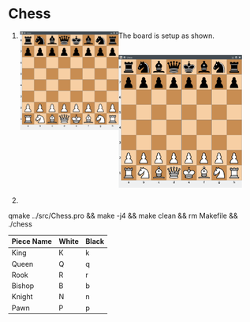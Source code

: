 # Chess

1) The board is setup as shown.
<a href="url"><img src="https://github.com/vkovsh/Chess/blob/main/chess_view.png" align="left" height="200" width="200" ></a>
<br/>

<img src="https://github.com/vkovsh/Chess/blob/main/chess_view.png" alt="Your image title" width="250"/>

2)
qmake ../src/Chess.pro && make -j4 && make clean && rm Makefile && ./chess

| Piece Name | White | Black |
| --- | --- | --- |
| King | K | k |
| Queen | Q | q |
| Rook | R | r |
| Bishop | B | b |
| Knight | N | n |
| Pawn | P | p |